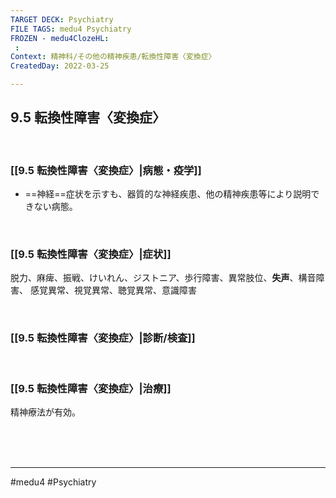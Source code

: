 ```yaml
---
TARGET DECK: Psychiatry
FILE TAGS: medu4 Psychiatry
FROZEN - medu4ClozeHL:
 : 
Context: 精神科/その他の精神疾患/転換性障害〈変換症〉
CreatedDay: 2022-03-25

---
```


## 9.5 転換性障害〈変換症〉

<br>

### [[9.5 転換性障害〈変換症〉|病態・疫学]]
* ==神経==症状を示すも、器質的な神経疾患、他の精神疾患等により説明できない病態。
 
<!--ID: 1648705157789-->


<br>

### [[9.5 転換性障害〈変換症〉|症状]]
脱力、麻痺、振戦、けいれん、ジストニア、歩行障害、異常肢位、**失声**、構音障害、 感覚異常、視覚異常、聴覚異常、意識障害

<br>

### [[9.5 転換性障害〈変換症〉|診断/検査]]


<br>

### [[9.5 転換性障害〈変換症〉|治療]]
精神療法が有効。

<br><br><br>

---
#medu4 #Psychiatry 